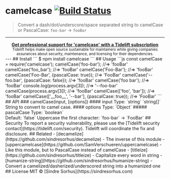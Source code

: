 # camelcase [![Build Status](https://travis-ci.org/sindresorhus/camelcase.svg?branch=master)](https://travis-ci.org/sindresorhus/camelcase)
> Convert a dash/dot/underscore/space separated string to camelCase or PascalCase: `foo-bar` → `fooBar`
---
<div align="center">
	<b>
		<a href="https://tidelift.com/subscription/pkg/npm-camelcase?utm_source=npm-camelcase&utm_medium=referral&utm_campaign=readme">Get professional support for 'camelcase' with a Tidelift subscription</a>
	</b>
	<br>
	<sub>
		Tidelift helps make open source sustainable for maintainers while giving companies<br>assurances about security, maintenance, and licensing for their dependencies.
	</sub>
</div>
---
## Install
```
$ npm install camelcase
```
## Usage
```js
const camelCase = require('camelcase');
camelCase('foo-bar');
//=> 'fooBar'
camelCase('foo_bar');
//=> 'fooBar'
camelCase('Foo-Bar');
//=> 'fooBar'
camelCase('Foo-Bar', {pascalCase: true});
//=> 'FooBar'
camelCase('--foo.bar', {pascalCase: false});
//=> 'fooBar'
camelCase('foo bar');
//=> 'fooBar'
console.log(process.argv[3]);
//=> '--foo-bar'
camelCase(process.argv[3]);
//=> 'fooBar'
camelCase(['foo', 'bar']);
//=> 'fooBar'
camelCase(['__foo__', '--bar'], {pascalCase: true});
//=> 'FooBar'
```
## API
### camelCase(input, [options])
#### input
Type: `string` `string[]`
String to convert to camel case.
#### options
Type: `Object`
##### pascalCase
Type: `boolean`<br>
Default: `false`
Uppercase the first character: `foo-bar` → `FooBar`
## Security
To report a security vulnerability, please use the [Tidelift security contact](https://tidelift.com/security). Tidelift will coordinate the fix and disclosure.
## Related
- [decamelize](https://github.com/sindresorhus/decamelize) - The inverse of this module
- [uppercamelcase](https://github.com/SamVerschueren/uppercamelcase) - Like this module, but to PascalCase instead of camelCase
- [titleize](https://github.com/sindresorhus/titleize) - Capitalize every word in string
- [humanize-string](https://github.com/sindresorhus/humanize-string) - Convert a camelized/dasherized/underscored string into a humanized one
## License
MIT © [Sindre Sorhus](https://sindresorhus.com)
